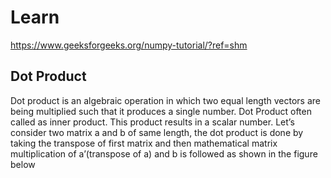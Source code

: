 # Learn
https://www.geeksforgeeks.org/numpy-tutorial/?ref=shm


## Dot Product
Dot product is an algebraic operation in which two equal length vectors are being multiplied such that it produces a single number. Dot Product often called as inner product. This product results in a scalar number. Let’s consider two matrix a and b of same length, the dot product is done by taking the transpose of first matrix and then mathematical matrix multiplication of a’(transpose of a) and b is followed as shown in the figure below